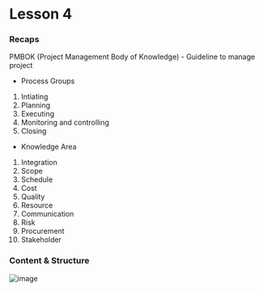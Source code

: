 # Lesson 4

### Recaps
PMBOK (Project Management Body of Knowledge) - Guideline to manage project

- Process Groups
1. Intiating
2. Planning
3. Executing
4. Monitoring and controlling
5. Closing
 
- Knowledge Area
1. Integration
2. Scope
3. Schedule
4. Cost
5. Quality
6. Resource
7. Communication
8. Risk
9. Procurement
10. Stakeholder

### Content & Structure
![image](https://github.com/TheDaniel3131/project-management-notes-and-others/assets/71692327/16cbb4bf-2820-4e7f-a09d-6695b1841be6)

